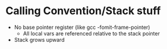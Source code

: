 # Calling Convention/Stack stuff
- No base pointer register (like gcc -fomit-frame-pointer)
  - All local vars are referenced relative to the stack pointer
- Stack grows upward